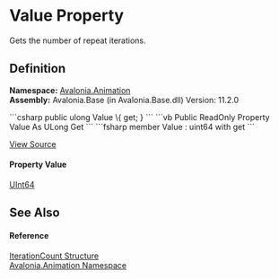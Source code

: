 # Value Property


Gets the number of repeat iterations.



## Definition
**Namespace:** <a href="N_Avalonia_Animation">Avalonia.Animation</a>  
**Assembly:** Avalonia.Base (in Avalonia.Base.dll) Version: 11.2.0

<Tabs groupId="api-code-preview">
<TabItem value="csharp" label="C#">
```csharp
public ulong Value \{ get; }
```
</TabItem>
<TabItem value="vb" label="VB">
```vb
Public ReadOnly Property Value As ULong
	Get
```
</TabItem>
<TabItem value="fsharp" label="F#">
```fsharp
member Value : uint64 with get
```
</TabItem>
</Tabs>



<a href="https://github.com/AvaloniaUI/Avalonia/tree/master/src/Avalonia.Base/Animation/IterationCount.cs#L70" title="View the source code">View Source</a>



#### Property Value
<a href="https://learn.microsoft.com/dotnet/api/system.uint64" target="_blank" rel="noopener noreferrer">UInt64</a>

## See Also


#### Reference
<a href="T_Avalonia_Animation_IterationCount">IterationCount Structure</a>  
<a href="N_Avalonia_Animation">Avalonia.Animation Namespace</a>  
